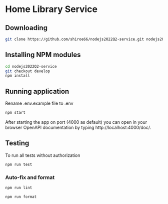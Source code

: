 # Home Library Service

## Downloading

```bash
git clone https://github.com/shiroe66/nodejs2022Q2-service.git nodejs2022Q2-service
```

## Installing NPM modules

```bash
cd nodejs2022Q2-service
git checkout develop
npm install
```

## Running application

Rename .env.example file to .env

```bash
npm start
```

After starting the app on port (4000 as default) you can open
in your browser OpenAPI documentation by typing http://localhost:4000/doc/.

## Testing

To run all tests without authorization

```bash
npm run test
```

### Auto-fix and format

```bash
npm run lint
```

```bash
npm run format
```
